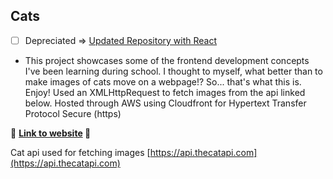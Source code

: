 Cats
----
- [ ] Depreciated => [Updated Repository with React](https://github.com/akleventis/react_project)

- This project showcases some of the frontend development concepts I've been learning during school. I thought to myself, what better than to make images of cats move on a webpage!? So... that's what this is. Enjoy! Used an XMLHttpRequest to fetch images from the api linked below. Hosted through AWS using Cloudfront for Hypertext Transfer Protocol Secure (https)

🚀 <b>[Link to website](https://catapi.alexleventis.com/) </b>🚀

Cat api used for fetching images
[https://api.thecatapi.com](https://api.thecatapi.com)


